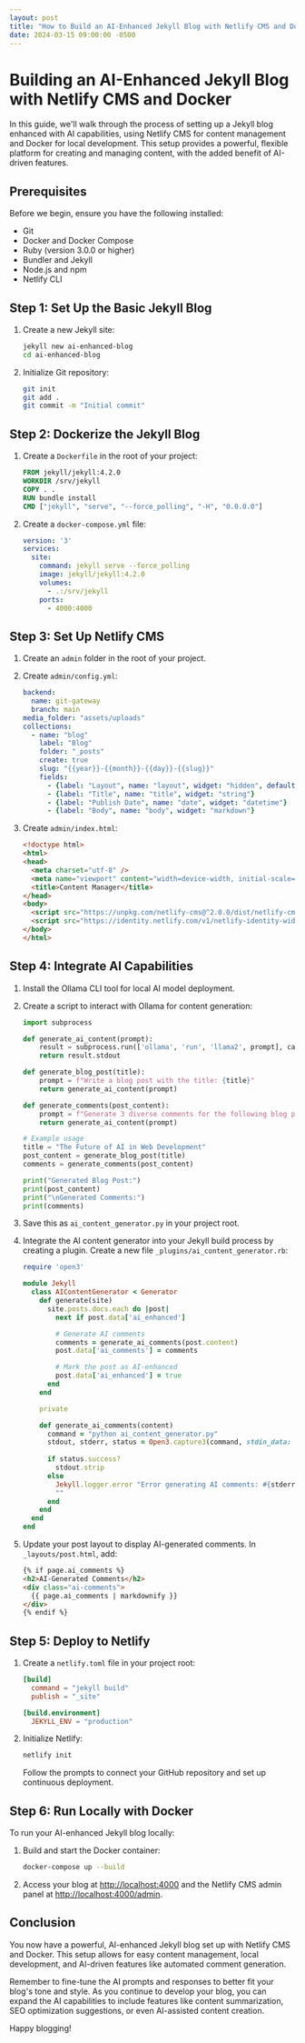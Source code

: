 ```yaml
---
layout: post
title: "How to Build an AI-Enhanced Jekyll Blog with Netlify CMS and Docker"
date: 2024-03-15 09:00:00 -0500
---
```


# Building an AI-Enhanced Jekyll Blog with Netlify CMS and Docker

In this guide, we'll walk through the process of setting up a Jekyll blog enhanced with AI capabilities, using Netlify CMS for content management and Docker for local development. This setup provides a powerful, flexible platform for creating and managing content, with the added benefit of AI-driven features.

## Prerequisites

Before we begin, ensure you have the following installed:

- Git
- Docker and Docker Compose
- Ruby (version 3.0.0 or higher)
- Bundler and Jekyll
- Node.js and npm
- Netlify CLI

## Step 1: Set Up the Basic Jekyll Blog

1. Create a new Jekyll site:
   ```bash
   jekyll new ai-enhanced-blog
   cd ai-enhanced-blog
   ```

2. Initialize Git repository:
   ```bash
   git init
   git add .
   git commit -m "Initial commit"
   ```

## Step 2: Dockerize the Jekyll Blog

1. Create a `Dockerfile` in the root of your project:
   ```dockerfile
   FROM jekyll/jekyll:4.2.0
   WORKDIR /srv/jekyll
   COPY . .
   RUN bundle install
   CMD ["jekyll", "serve", "--force_polling", "-H", "0.0.0.0"]
   ```

2. Create a `docker-compose.yml` file:
   ```yaml
   version: '3'
   services:
     site:
       command: jekyll serve --force_polling
       image: jekyll/jekyll:4.2.0
       volumes:
         - .:/srv/jekyll
       ports:
         - 4000:4000
   ```

## Step 3: Set Up Netlify CMS

1. Create an `admin` folder in the root of your project.
2. Create `admin/config.yml`:
   ```yaml
   backend:
     name: git-gateway
     branch: main
   media_folder: "assets/uploads"
   collections:
     - name: "blog"
       label: "Blog"
       folder: "_posts"
       create: true
       slug: "{{year}}-{{month}}-{{day}}-{{slug}}"
       fields:
         - {label: "Layout", name: "layout", widget: "hidden", default: "post"}
         - {label: "Title", name: "title", widget: "string"}
         - {label: "Publish Date", name: "date", widget: "datetime"}
         - {label: "Body", name: "body", widget: "markdown"}
   ```

3. Create `admin/index.html`:
   ```html
   <!doctype html>
   <html>
   <head>
     <meta charset="utf-8" />
     <meta name="viewport" content="width=device-width, initial-scale=1.0" />
     <title>Content Manager</title>
   </head>
   <body>
     <script src="https://unpkg.com/netlify-cms@^2.0.0/dist/netlify-cms.js"></script>
     <script src="https://identity.netlify.com/v1/netlify-identity-widget.js"></script>
   </body>
   </html>
   ```

## Step 4: Integrate AI Capabilities

1. Install the Ollama CLI tool for local AI model deployment.
2. Create a script to interact with Ollama for content generation:
   ```python
   import subprocess

   def generate_ai_content(prompt):
       result = subprocess.run(['ollama', 'run', 'llama2', prompt], capture_output=True, text=True)
       return result.stdout

   def generate_blog_post(title):
       prompt = f"Write a blog post with the title: {title}"
       return generate_ai_content(prompt)

   def generate_comments(post_content):
       prompt = f"Generate 3 diverse comments for the following blog post:\n\n{post_content}"
       return generate_ai_content(prompt)

   # Example usage
   title = "The Future of AI in Web Development"
   post_content = generate_blog_post(title)
   comments = generate_comments(post_content)

   print("Generated Blog Post:")
   print(post_content)
   print("\nGenerated Comments:")
   print(comments)
   ```

3. Save this as `ai_content_generator.py` in your project root.
4. Integrate the AI content generator into your Jekyll build process by creating a plugin. Create a new file `_plugins/ai_content_generator.rb`:
   ```ruby
   require 'open3'

   module Jekyll
     class AIContentGenerator < Generator
       def generate(site)
         site.posts.docs.each do |post|
           next if post.data['ai_enhanced']

           # Generate AI comments
           comments = generate_ai_comments(post.content)
           post.data['ai_comments'] = comments

           # Mark the post as AI-enhanced
           post.data['ai_enhanced'] = true
         end
       end

       private

       def generate_ai_comments(content)
         command = "python ai_content_generator.py"
         stdout, stderr, status = Open3.capture3(command, stdin_data: content)
         
         if status.success?
           stdout.strip
         else
           Jekyll.logger.error "Error generating AI comments: #{stderr}"
           ""
         end
       end
     end
   end
   ```

5. Update your post layout to display AI-generated comments. In `_layouts/post.html`, add:
   ```html
   {% if page.ai_comments %}
   <h2>AI-Generated Comments</h2>
   <div class="ai-comments">
     {{ page.ai_comments | markdownify }}
   </div>
   {% endif %}
   ```

## Step 5: Deploy to Netlify

1. Create a `netlify.toml` file in your project root:
   ```toml
   [build]
     command = "jekyll build"
     publish = "_site"

   [build.environment]
     JEKYLL_ENV = "production"
   ```

2. Initialize Netlify:
   ```bash
   netlify init
   ```

   Follow the prompts to connect your GitHub repository and set up continuous deployment.

## Step 6: Run Locally with Docker

To run your AI-enhanced Jekyll blog locally:

1. Build and start the Docker container:
   ```bash
   docker-compose up --build
   ```

2. Access your blog at [http://localhost:4000](http://localhost:4000) and the Netlify CMS admin panel at [http://localhost:4000/admin](http://localhost:4000/admin).

## Conclusion

You now have a powerful, AI-enhanced Jekyll blog set up with Netlify CMS and Docker. This setup allows for easy content management, local development, and AI-driven features like automated comment generation.

Remember to fine-tune the AI prompts and responses to better fit your blog's tone and style. As you continue to develop your blog, you can expand the AI capabilities to include features like content summarization, SEO optimization suggestions, or even AI-assisted content creation.

Happy blogging!